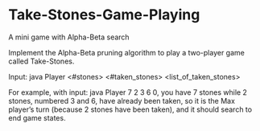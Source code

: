 # Take-Stones-Game-Playing
A mini game with Alpha-Beta search

Implement the Alpha-Beta pruning algorithm to play a two-player game called Take-Stones. 


Input: java Player <#stones> <#taken_stones> <list_of_taken_stones> <depth> 

For example, with input: java Player 7 2 3 6 0, you have 7 stones while 2 stones, numbered 3
and 6, have already been taken, so it is the Max player’s turn (because 2 stones have been taken), and
it should search to end game states. 
